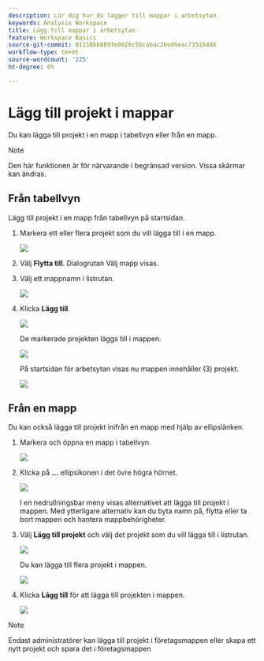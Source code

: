 ```yaml
---
description: Lär dig hur du lägger till mappar i arbetsytan
keywords: Analysis Workspace
title: Lägg till mappar i arbetsytan
feature: Workspace Basics
source-git-commit: 81158bb8893e0826c5bcabac2bed6eac735164d8
workflow-type: tm+mt
source-wordcount: '225'
ht-degree: 0%

---
```



# Lägg till projekt i mappar

Du kan lägga till projekt i en mapp i tabellvyn eller från en mapp.

>[!NOTE]
>
>Den här funktionen är för närvarande i begränsad version. Vissa skärmar kan ändras.

## Från tabellvyn

Lägg till projekt i en mapp från tabellvyn på startsidan.

1. Markera ett eller flera projekt som du vill lägga till i en mapp.

   ![](/help/analyze/analysis-workspace/build-workspace-project/assets/move-tv-selected.png)

1. Välj **Flytta till**. Dialogrutan Välj mapp visas.

1. Välj ett mappnamn i listrutan.

   ![](/help/analyze/analysis-workspace/build-workspace-project/assets/move-select-folder.png)

1. Klicka **Lägg till**.

   ![](/help/analyze/analysis-workspace/build-workspace-project/assets/move-add.png)

   De markerade projekten läggs till i mappen.

   ![](/help/analyze/analysis-workspace/build-workspace-project/assets/move-projects-added.png)

   På startsidan för arbetsytan visas nu mappen innehåller (3) projekt.

   ![](/help/analyze/analysis-workspace/build-workspace-project/assets/move-folders-updated.png)

## Från en mapp

Du kan också lägga till projekt inifrån en mapp med hjälp av ellipslänken.

1. Markera och öppna en mapp i tabellvyn.

   ![](/help/analyze/analysis-workspace/build-workspace-project/assets/move-open-folder.png)

1. Klicka på **...** ellipsikonen i det övre högra hörnet.

   ![](/help/analyze/analysis-workspace/build-workspace-project/assets/add-projects-elipsis.png)

   I en nedrullningsbar meny visas alternativet att lägga till projekt i mappen. Med ytterligare alternativ kan du byta namn på, flytta eller ta bort mappen och hantera mappbehörigheter.

1. Välj **Lägg till projekt** och välj det projekt som du vill lägga till i listrutan.

   ![](/help/analyze/analysis-workspace/build-workspace-project/assets/select-add-projects.png)

   Du kan lägga till flera projekt i mappen.

   ![](/help/analyze/analysis-workspace/build-workspace-project/assets/move-add-multiple-projects.png)

1. Klicka **Lägg till** för att lägga till projekten i mappen.

   ![](/help/analyze/analysis-workspace/build-workspace-project/assets/move-added-items.png)


>[!NOTE]
>
>Endast administratörer kan lägga till projekt i företagsmappen eller skapa ett nytt projekt och spara det i företagsmappen
